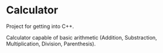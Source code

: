# Calculator

Project for getting into C++.

Calculator capable of basic arithmetic (Addition, Substraction, Multiplication, Division, Parenthesis).
